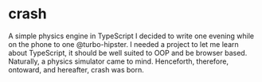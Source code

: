 crash
=====

A simple physics engine in TypeScript I decided to write one evening while on the phone to one @turbo-hipster. I needed a project to let me learn about TypeScript, it should be well suited to OOP and be browser based. Naturally, a physics simulator came to mind. Henceforth, therefore, ontoward, and hereafter, crash was born.
